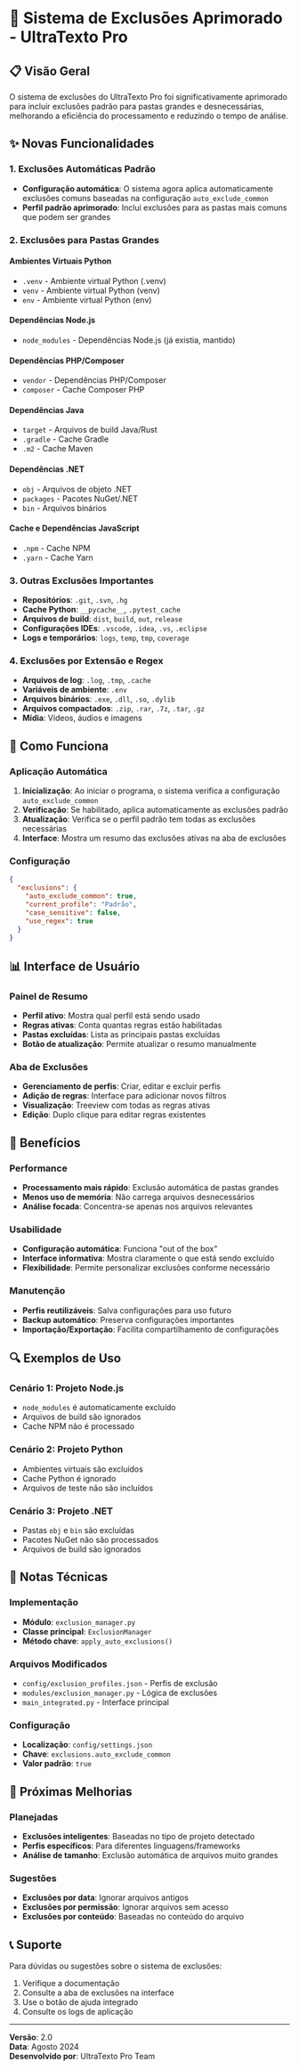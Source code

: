 # 🚫 Sistema de Exclusões Aprimorado - UltraTexto Pro

## 📋 Visão Geral

O sistema de exclusões do UltraTexto Pro foi significativamente aprimorado para incluir exclusões padrão para pastas grandes e desnecessárias, melhorando a eficiência do processamento e reduzindo o tempo de análise.

## ✨ Novas Funcionalidades

### 1. Exclusões Automáticas Padrão
- **Configuração automática**: O sistema agora aplica automaticamente exclusões comuns baseadas na configuração `auto_exclude_common`
- **Perfil padrão aprimorado**: Inclui exclusões para as pastas mais comuns que podem ser grandes

### 2. Exclusões para Pastas Grandes
#### Ambientes Virtuais Python
- `.venv` - Ambiente virtual Python (.venv)
- `venv` - Ambiente virtual Python (venv)
- `env` - Ambiente virtual Python (env)

#### Dependências Node.js
- `node_modules` - Dependências Node.js (já existia, mantido)

#### Dependências PHP/Composer
- `vendor` - Dependências PHP/Composer
- `composer` - Cache Composer PHP

#### Dependências Java
- `target` - Arquivos de build Java/Rust
- `.gradle` - Cache Gradle
- `.m2` - Cache Maven

#### Dependências .NET
- `obj` - Arquivos de objeto .NET
- `packages` - Pacotes NuGet/.NET
- `bin` - Arquivos binários

#### Cache e Dependências JavaScript
- `.npm` - Cache NPM
- `.yarn` - Cache Yarn

### 3. Outras Exclusões Importantes
- **Repositórios**: `.git`, `.svn`, `.hg`
- **Cache Python**: `__pycache__`, `.pytest_cache`
- **Arquivos de build**: `dist`, `build`, `out`, `release`
- **Configurações IDEs**: `.vscode`, `.idea`, `.vs`, `.eclipse`
- **Logs e temporários**: `logs`, `temp`, `tmp`, `coverage`

### 4. Exclusões por Extensão e Regex
- **Arquivos de log**: `.log`, `.tmp`, `.cache`
- **Variáveis de ambiente**: `.env`
- **Arquivos binários**: `.exe`, `.dll`, `.so`, `.dylib`
- **Arquivos compactados**: `.zip`, `.rar`, `.7z`, `.tar`, `.gz`
- **Mídia**: Vídeos, áudios e imagens

## 🔧 Como Funciona

### Aplicação Automática
1. **Inicialização**: Ao iniciar o programa, o sistema verifica a configuração `auto_exclude_common`
2. **Verificação**: Se habilitado, aplica automaticamente as exclusões padrão
3. **Atualização**: Verifica se o perfil padrão tem todas as exclusões necessárias
4. **Interface**: Mostra um resumo das exclusões ativas na aba de exclusões

### Configuração
```json
{
  "exclusions": {
    "auto_exclude_common": true,
    "current_profile": "Padrão",
    "case_sensitive": false,
    "use_regex": true
  }
}
```

## 📊 Interface de Usuário

### Painel de Resumo
- **Perfil ativo**: Mostra qual perfil está sendo usado
- **Regras ativas**: Conta quantas regras estão habilitadas
- **Pastas excluídas**: Lista as principais pastas excluídas
- **Botão de atualização**: Permite atualizar o resumo manualmente

### Aba de Exclusões
- **Gerenciamento de perfis**: Criar, editar e excluir perfis
- **Adição de regras**: Interface para adicionar novos filtros
- **Visualização**: Treeview com todas as regras ativas
- **Edição**: Duplo clique para editar regras existentes

## 🚀 Benefícios

### Performance
- **Processamento mais rápido**: Exclusão automática de pastas grandes
- **Menos uso de memória**: Não carrega arquivos desnecessários
- **Análise focada**: Concentra-se apenas nos arquivos relevantes

### Usabilidade
- **Configuração automática**: Funciona "out of the box"
- **Interface informativa**: Mostra claramente o que está sendo excluído
- **Flexibilidade**: Permite personalizar exclusões conforme necessário

### Manutenção
- **Perfis reutilizáveis**: Salva configurações para uso futuro
- **Backup automático**: Preserva configurações importantes
- **Importação/Exportação**: Facilita compartilhamento de configurações

## 🔍 Exemplos de Uso

### Cenário 1: Projeto Node.js
- `node_modules` é automaticamente excluído
- Arquivos de build são ignorados
- Cache NPM não é processado

### Cenário 2: Projeto Python
- Ambientes virtuais são excluídos
- Cache Python é ignorado
- Arquivos de teste não são incluídos

### Cenário 3: Projeto .NET
- Pastas `obj` e `bin` são excluídas
- Pacotes NuGet não são processados
- Arquivos de build são ignorados

## 📝 Notas Técnicas

### Implementação
- **Módulo**: `exclusion_manager.py`
- **Classe principal**: `ExclusionManager`
- **Método chave**: `apply_auto_exclusions()`

### Arquivos Modificados
- `config/exclusion_profiles.json` - Perfis de exclusão
- `modules/exclusion_manager.py` - Lógica de exclusões
- `main_integrated.py` - Interface principal

### Configuração
- **Localização**: `config/settings.json`
- **Chave**: `exclusions.auto_exclude_common`
- **Valor padrão**: `true`

## 🔮 Próximas Melhorias

### Planejadas
- **Exclusões inteligentes**: Baseadas no tipo de projeto detectado
- **Perfis específicos**: Para diferentes linguagens/frameworks
- **Análise de tamanho**: Exclusão automática de arquivos muito grandes

### Sugestões
- **Exclusões por data**: Ignorar arquivos antigos
- **Exclusões por permissão**: Ignorar arquivos sem acesso
- **Exclusões por conteúdo**: Baseadas no conteúdo do arquivo

## 📞 Suporte

Para dúvidas ou sugestões sobre o sistema de exclusões:
1. Verifique a documentação
2. Consulte a aba de exclusões na interface
3. Use o botão de ajuda integrado
4. Consulte os logs de aplicação

---

**Versão**: 2.0  
**Data**: Agosto 2024  
**Desenvolvido por**: UltraTexto Pro Team
